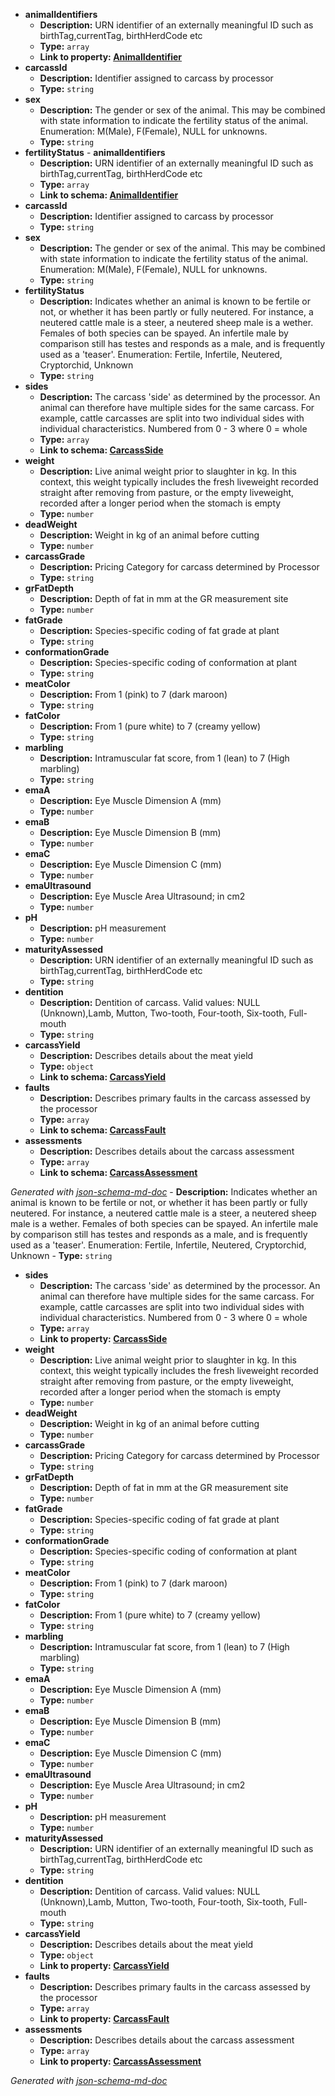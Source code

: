  - <b id="#/properties/animalIdentifiers">animalIdentifiers</b>
	 - **Description:** URN identifier of an externally meaningful ID such as birthTag,currentTag, birthHerdCode etc
	 - **Type:** `array`
	 - <b id="animalidentifiermerits_traits_and_sessionsanimalidentifier.md">Link to property: [AnimalIdentifier](Merits_Traits_and_Sessions/AnimalIdentifier.md)</b>
 - <b id="#/properties/carcassId">carcassId</b>
	 - **Description:** Identifier assigned to carcass by processor
	 - **Type:** `string`
 - <b id="#/properties/sex">sex</b>
	 - **Description:** The gender or sex of the animal. This may be combined with state information to indicate the fertility status of the animal. Enumeration: M(Male), F(Female), NULL  for unknowns.
	 - **Type:** `string`
 - <b id="#/properties/fertilityStatus">fertilityStatus</b> - <b id="#/properties/animalIdentifiers">animalIdentifiers</b>
	 - **Description:** URN identifier of an externally meaningful ID such as birthTag,currentTag, birthHerdCode etc
	 - **Type:** `array`
	 - <b id="animalidentifiermerits_traits_and_sessionsanimalidentifier.md">Link to schema: [AnimalIdentifier](Merits_Traits_and_Sessions/AnimalIdentifier.md)</b>
 - <b id="#/properties/carcassId">carcassId</b>
	 - **Description:** Identifier assigned to carcass by processor
	 - **Type:** `string`
 - <b id="#/properties/sex">sex</b>
	 - **Description:** The gender or sex of the animal. This may be combined with state information to indicate the fertility status of the animal. Enumeration: M(Male), F(Female), NULL  for unknowns.
	 - **Type:** `string`
 - <b id="#/properties/fertilityStatus">fertilityStatus</b>
	 - **Description:** Indicates whether an animal is known to be fertile or not, or whether it has been partly or fully neutered. For instance, a neutered cattle male is a steer, a neutered sheep male is a wether. Females of both species can be spayed. An infertile male by comparison still has testes and responds as a male, and is frequently used as a 'teaser'. Enumeration: Fertile, Infertile, Neutered, Cryptorchid, Unknown
	 - **Type:** `string`
 - <b id="#/properties/sides">sides</b>
	 - **Description:** The carcass 'side' as determined by the processor. An animal can therefore have multiple sides for the same carcass. For example, cattle carcasses are split into two individual sides with individual characteristics. Numbered from 0 - 3 where 0 = whole
	 - **Type:** `array`
	 - <b id="carcasssidecarcassside.md">Link to schema: [CarcassSide](CarcassSide.md)</b>
 - <b id="#/properties/weight">weight</b>
	 - **Description:** Live animal weight prior to slaughter in kg. In this context, this weight typically includes the fresh liveweight recorded straight after removing from pasture, or the empty liveweight, recorded after a longer period when the stomach is empty
	 - **Type:** `number`
 - <b id="#/properties/deadWeight">deadWeight</b>
	 - **Description:** Weight in kg of an animal before cutting
	 - **Type:** `number`
 - <b id="#/properties/carcassGrade">carcassGrade</b>
	 - **Description:** Pricing Category for carcass determined by Processor
	 - **Type:** `string`
 - <b id="#/properties/grFatDepth">grFatDepth</b>
	 - **Description:** Depth of fat in mm at the GR measurement site
	 - **Type:** `number`
 - <b id="#/properties/fatGrade">fatGrade</b>
	 - **Description:** Species-specific coding of fat grade at plant
	 - **Type:** `string`
 - <b id="#/properties/conformationGrade">conformationGrade</b>
	 - **Description:** Species-specific coding of conformation at plant
	 - **Type:** `string`
 - <b id="#/properties/meatColor">meatColor</b>
	 - **Description:** From 1 (pink) to 7 (dark maroon)
	 - **Type:** `string`
 - <b id="#/properties/fatColor">fatColor</b>
	 - **Description:** From 1 (pure white) to 7 (creamy yellow)
	 - **Type:** `string`
 - <b id="#/properties/marbling">marbling</b>
	 - **Description:** Intramuscular fat score, from 1 (lean) to 7 (High marbling)
	 - **Type:** `string`
 - <b id="#/properties/emaA">emaA</b>
	 - **Description:** Eye Muscle Dimension A (mm)
	 - **Type:** `number`
 - <b id="#/properties/emaB">emaB</b>
	 - **Description:** Eye Muscle Dimension B (mm)
	 - **Type:** `number`
 - <b id="#/properties/emaC">emaC</b>
	 - **Description:** Eye Muscle Dimension C (mm)
	 - **Type:** `number`
 - <b id="#/properties/emaUltrasound">emaUltrasound</b>
	 - **Description:** Eye Muscle Area Ultrasound; in cm2
	 - **Type:** `number`
 - <b id="#/properties/pH">pH</b>
	 - **Description:** pH measurement
	 - **Type:** `number`
 - <b id="#/properties/maturityAssessed">maturityAssessed</b>
	 - **Description:** URN identifier of an externally meaningful ID such as birthTag,currentTag, birthHerdCode etc
	 - **Type:** `string`
 - <b id="#/properties/dentition">dentition</b>
	 - **Description:** Dentition of carcass. Valid values: NULL (Unknown),Lamb, Mutton, Two-tooth, Four-tooth, Six-tooth, Full-mouth
	 - **Type:** `string`
 - <b id="#/properties/carcassYield">carcassYield</b>
	 - **Description:** Describes details about the meat yield
	 - **Type:** `object`
	 - <b id="carcassyieldcarcassyield.md">Link to schema: [CarcassYield](CarcassYield.md)</b>
 - <b id="#/properties/faults">faults</b>
	 - **Description:** Describes primary faults in the carcass assessed by the processor
	 - **Type:** `array`
	 - <b id="carcassfaultcarcassfault.md">Link to schema: [CarcassFault](CarcassFault.md)</b>
 - <b id="#/properties/assessments">assessments</b>
	 - **Description:** Describes details about the carcass assessment
	 - **Type:** `array`
	 - <b id="carcassassessmentcarcassassessment.md">Link to schema: [CarcassAssessment](CarcassAssessment.md)</b>

_Generated with [json-schema-md-doc](https://brianwendt.github.io/json-schema-md-doc/)_
	 - **Description:** Indicates whether an animal is known to be fertile or not, or whether it has been partly or fully neutered. For instance, a neutered cattle male is a steer, a neutered sheep male is a wether. Females of both species can be spayed. An infertile male by comparison still has testes and responds as a male, and is frequently used as a 'teaser'. Enumeration: Fertile, Infertile, Neutered, Cryptorchid, Unknown
	 - **Type:** `string`
 - <b id="#/properties/sides">sides</b>
	 - **Description:** The carcass 'side' as determined by the processor. An animal can therefore have multiple sides for the same carcass. For example, cattle carcasses are split into two individual sides with individual characteristics. Numbered from 0 - 3 where 0 = whole
	 - **Type:** `array`
	 - <b id="carcasssidecarcassside.md">Link to property: [CarcassSide](CarcassSide.md)</b>
 - <b id="#/properties/weight">weight</b>
	 - **Description:** Live animal weight prior to slaughter in kg. In this context, this weight typically includes the fresh liveweight recorded straight after removing from pasture, or the empty liveweight, recorded after a longer period when the stomach is empty
	 - **Type:** `number`
 - <b id="#/properties/deadWeight">deadWeight</b>
	 - **Description:** Weight in kg of an animal before cutting
	 - **Type:** `number`
 - <b id="#/properties/carcassGrade">carcassGrade</b>
	 - **Description:** Pricing Category for carcass determined by Processor
	 - **Type:** `string`
 - <b id="#/properties/grFatDepth">grFatDepth</b>
	 - **Description:** Depth of fat in mm at the GR measurement site
	 - **Type:** `number`
 - <b id="#/properties/fatGrade">fatGrade</b>
	 - **Description:** Species-specific coding of fat grade at plant
	 - **Type:** `string`
 - <b id="#/properties/conformationGrade">conformationGrade</b>
	 - **Description:** Species-specific coding of conformation at plant
	 - **Type:** `string`
 - <b id="#/properties/meatColor">meatColor</b>
	 - **Description:** From 1 (pink) to 7 (dark maroon)
	 - **Type:** `string`
 - <b id="#/properties/fatColor">fatColor</b>
	 - **Description:** From 1 (pure white) to 7 (creamy yellow)
	 - **Type:** `string`
 - <b id="#/properties/marbling">marbling</b>
	 - **Description:** Intramuscular fat score, from 1 (lean) to 7 (High marbling)
	 - **Type:** `string`
 - <b id="#/properties/emaA">emaA</b>
	 - **Description:** Eye Muscle Dimension A (mm)
	 - **Type:** `number`
 - <b id="#/properties/emaB">emaB</b>
	 - **Description:** Eye Muscle Dimension B (mm)
	 - **Type:** `number`
 - <b id="#/properties/emaC">emaC</b>
	 - **Description:** Eye Muscle Dimension C (mm)
	 - **Type:** `number`
 - <b id="#/properties/emaUltrasound">emaUltrasound</b>
	 - **Description:** Eye Muscle Area Ultrasound; in cm2
	 - **Type:** `number`
 - <b id="#/properties/pH">pH</b>
	 - **Description:** pH measurement
	 - **Type:** `number`
 - <b id="#/properties/maturityAssessed">maturityAssessed</b>
	 - **Description:** URN identifier of an externally meaningful ID such as birthTag,currentTag, birthHerdCode etc
	 - **Type:** `string`
 - <b id="#/properties/dentition">dentition</b>
	 - **Description:** Dentition of carcass. Valid values: NULL (Unknown),Lamb, Mutton, Two-tooth, Four-tooth, Six-tooth, Full-mouth
	 - **Type:** `string`
 - <b id="#/properties/carcassYield">carcassYield</b>
	 - **Description:** Describes details about the meat yield
	 - **Type:** `object`
	 - <b id="carcassyieldcarcassyield.md">Link to property: [CarcassYield](CarcassYield.md)</b>
 - <b id="#/properties/faults">faults</b>
	 - **Description:** Describes primary faults in the carcass assessed by the processor
	 - **Type:** `array`
	 - <b id="carcassfaultcarcassfault.md">Link to property: [CarcassFault](CarcassFault.md)</b>
 - <b id="#/properties/assessments">assessments</b>
	 - **Description:** Describes details about the carcass assessment
	 - **Type:** `array`
	 - <b id="carcassassessmentcarcassassessment.md">Link to property: [CarcassAssessment](CarcassAssessment.md)</b>

_Generated with [json-schema-md-doc](https://brianwendt.github.io/json-schema-md-doc/)_